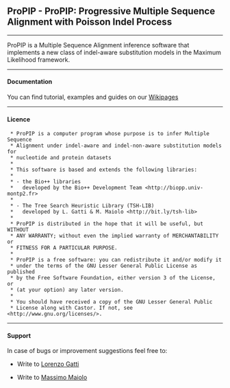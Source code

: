 ## ProPIP - ProPIP: Progressive Multiple Sequence Alignment with Poisson Indel Process

----

ProPIP is a Multiple Sequence Alignment inference software that implements a new class of
indel-aware substitution models in the Maximum Likelihood framework.

----
#### Documentation

You can find tutorial, examples and guides on our [Wikipages](https://github.com/acg-team/ProPIP/blob/master/ProPIP.wiki/Home.md)

----
#### Licence

     * ProPIP is a computer program whose purpose is to infer Multiple Sequence 
     * Alignment under indel-aware and indel-non-aware substitution models for 
     * nucleotide and protein datasets
     *
     * This software is based and extends the following libraries:
     *
     * - the Bio++ libraries
     *   developed by the Bio++ Development Team <http://biopp.univ-montp2.fr>
     *
     * - The Tree Search Heuristic Library (TSH-LIB)
     *   developed by L. Gatti & M. Maiolo <http://bit.ly/tsh-lib>
     *
     * ProPIP is distributed in the hope that it will be useful, but WITHOUT
     * ANY WARRANTY; without even the implied warranty of MERCHANTABILITY or
     * FITNESS FOR A PARTICULAR PURPOSE.
     *
     * ProPIP is a free software: you can redistribute it and/or modify it
     * under the terms of the GNU Lesser General Public License as published
     * by the Free Software Foundation, either version 3 of the License, or
     * (at your option) any later version.
     *
     * You should have received a copy of the GNU Lesser General Public
     * License along with Castor. If not, see <http://www.gnu.org/licenses/>.

----
#### Support
In case of bugs or improvement suggestions feel free to:
    
- Write to [Lorenzo Gatti](mailto:lorenzo.gatti@alumni.ethz.ch)
    
- Write to [Massimo Maiolo](mailto:massimo.maiolo@zhaw.ch)

